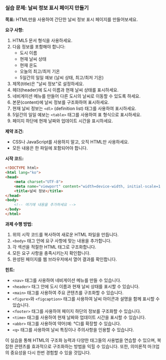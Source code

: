 ### 실습 문제: 날씨 정보 표시 페이지 만들기

**목표:**
HTML만을 사용하여 간단한 날씨 정보 표시 페이지를 만들어보세요.

**요구 사항:**

1. HTML5 문서 형식을 사용하세요.
2. 다음 정보를 포함해야 합니다:
   - 도시 이름
   - 현재 날씨 상태
   - 현재 온도
   - 오늘의 최고/최저 기온
   - 5일간의 일일 예보 (날씨 상태, 최고/최저 기온)
3. 제목(title)은 "날씨 정보"로 설정하세요.
4. 헤더(header)에 도시 이름과 현재 날씨 상태를 표시하세요.
5. 네비게이션 메뉴를 만들어 다른 도시의 날씨로 이동할 수 있도록 하세요.
6. 본문(content)에 날씨 정보를 구조화하여 표시하세요.
7. 현재 날씨 정보는 `<dl>` (definition list) 태그를 사용하여 표시하세요.
8. 5일간의 일일 예보는 `<table>` 태그를 사용하여 표 형식으로 표시하세요.
9. 페이지 하단에 현재 날짜와 업데이트 시간을 표시하세요.

**제약 조건:**
- CSS나 JavaScript를 사용하지 말고, 오직 HTML만 사용하세요.
- 모든 내용은 한 파일에 포함되어야 합니다.

**시작 코드:**
```html
<!DOCTYPE html>
<html lang="ko">
<head>
    <meta charset="UTF-8">
    <meta name="viewport" content="width=device-width, initial-scale=1.0">
    <title>날씨 정보</title>
</head>
<body>
    <!-- 여기에 내용을 추가하세요 -->
</body>
</html>
```

**과제 수행 방법:**
1. 위의 시작 코드를 복사하여 새로운 HTML 파일을 만듭니다.
2. `<body>` 태그 안에 요구 사항에 맞는 내용을 추가합니다.
3. 각 섹션을 적절한 HTML 태그로 구조화합니다.
4. 모든 요구 사항을 충족시키는지 확인합니다.
5. 완성된 페이지를 웹 브라우저에서 열어 결과를 확인합니다.

**힌트:**
- `<nav>` 태그를 사용하여 네비게이션 메뉴를 만들 수 있습니다.
- `<header>` 태그 안에 도시 이름과 현재 날씨 상태를 표시할 수 있습니다.
- `<main>` 태그를 사용하여 주요 콘텐츠를 구조화할 수 있습니다.
- `<figure>`와 `<figcaption>` 태그를 사용하여 날씨 아이콘과 설명을 함께 표시할 수 있습니다.
- `<footer>` 태그를 사용하여 페이지 하단의 정보를 구조화할 수 있습니다.
- `<time>` 태그를 사용하여 현재 날짜와 업데이트 시간을 표시할 수 있습니다.
- `<abbr>` 태그를 사용하여 약어(예: °C)를 확장할 수 있습니다.
- `<q>` 태그를 사용하여 날씨 특징이나 주의사항을 인용할 수 있습니다.

이 실습을 통해 HTML의 구조화 능력과 다양한 태그들의 사용법을 연습할 수 있으며, 복잡한 콘텐츠를 효과적으로 구조화하는 방법을 익힐 수 있습니다. 또한, 의미론적 마크업의 중요성을 다시 한번 경험할 수 있을 것입니다.